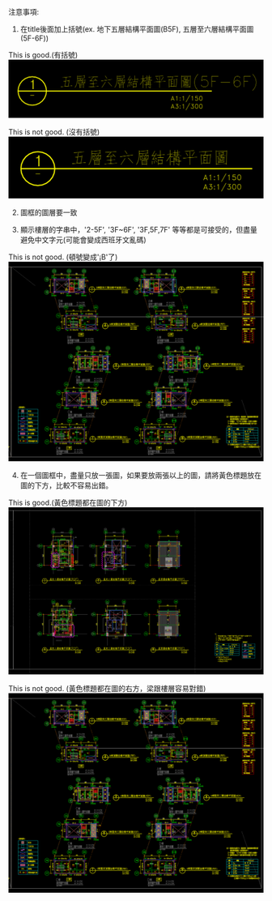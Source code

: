 注意事項:
1. 在title後面加上括號(ex. 地下五層結構平面圖(B5F), 五層至六層結構平面圖(5F-6F))

This is good.(有括號)
![image](./picture/correct_example1.png)

This is not good. (沒有括號)
![image](./picture/wrong_example1.png)

2. 圖框的圖層要一致

3. 顯示樓層的字串中，'2-5F', '3F~6F', '3F,5F,7F' 等等都是可接受的，但盡量避免中文字元(可能會變成西班牙文亂碼)

This is not good. (頓號變成'¡B'了)
![image](./picture/wrong_example2.png)

4. 在一個圖框中，盡量只放一張圖，如果要放兩張以上的圖，請將黃色標題放在圖的下方，比較不容易出錯。

This is good.(黃色標題都在圖的下方)
![image](./picture/correct_example2.png)

This is not good. (黃色標題都在圖的右方，梁跟樓層容易對錯)
![image](./picture/wrong_example2.png)
